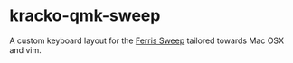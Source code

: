 # kracko-qmk-sweep

A custom keyboard layout for the [Ferris Sweep](https://github.com/davidphilipbarr/Sweep)
tailored towards Mac OSX and vim.
